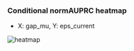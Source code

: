 ### Conditional normAUPRC heatmap

- X: gap_mu, Y: eps_current

![heatmap](/home/elicer/project_0814_2/results/20250816-131136/holdout/conditional_heatmap_gap_mu_vs_eps_current.png)
